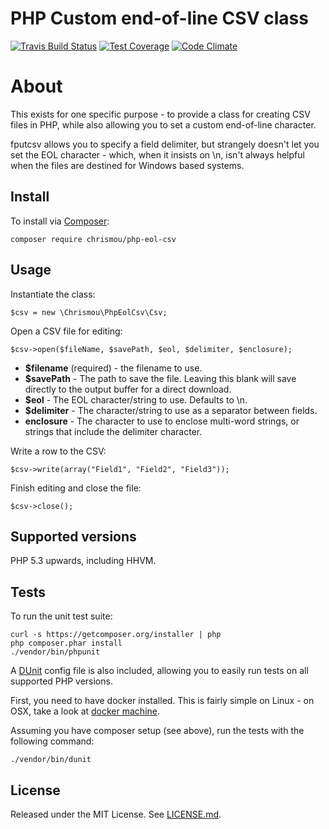 # PHP Custom end-of-line CSV class

[![Travis Build Status](https://travis-ci.org/chrismou/php-eol-csv.svg)](https://travis-ci.org/chrismou/php-eol-csv)
[![Test Coverage](https://codeclimate.com/github/chrismou/php-eol-csv/badges/coverage.svg)](https://codeclimate.com/github/chrismou/php-eol-csv/coverage)
[![Code Climate](https://codeclimate.com/github/chrismou/php-eol-csv/badges/gpa.svg)](https://codeclimate.com/github/chrismou/php-eol-csv)

# About

This exists for one specific purpose - to provide a class for creating CSV files in PHP, while also allowing you to set a custom end-of-line character.

fputcsv allows you to specify a field delimiter, but strangely doesn't let you set the EOL character - which, when it insists on \n,
isn't always helpful when the files are destined for Windows based systems.

## Install

To install via [Composer](http://getcomposer.org/):

```
composer require chrismou/php-eol-csv
```

## Usage

Instantiate the class:

```
$csv = new \Chrismou\PhpEolCsv\Csv;
```

Open a CSV file for editing:

```
$csv->open($fileName, $savePath, $eol, $delimiter, $enclosure);
```

- **$filename** (required) - the filename to use.
- **$savePath** - The path to save the file. Leaving this blank will save directly to the output buffer for a direct download.
- **$eol** - The EOL character/string to use. Defaults to \n.
- **$delimiter** - The character/string to use as a separator between fields.
- **enclosure** - The character to use to enclose multi-word strings, or strings that include the delimiter character.

Write a row to the CSV:

```
$csv->write(array("Field1", "Field2", "Field3"));
```

Finish editing and close the file:

```
$csv->close();
```

## Supported versions

PHP 5.3 upwards, including HHVM.

## Tests

To run the unit test suite:

```
curl -s https://getcomposer.org/installer | php
php composer.phar install
./vendor/bin/phpunit
```

A [DUnit](https://github.com/Vectorface/dunit) config file is also included, allowing you to easily run tests on all supported PHP versions.

First, you need to have docker installed. This is fairly simple on Linux - on OSX, take a look at [docker machine](https://docs.docker.com/machine/).

Assuming you have composer setup (see above), run the tests with the following command:

```
./vendor/bin/dunit
```

## License

Released under the MIT License. See [LICENSE.md](LICENSE.md).